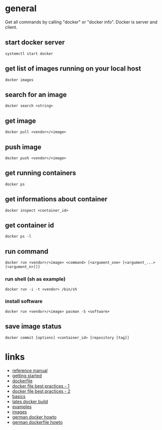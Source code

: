 # general

Get all commands by calling "docker" or "docker info".
Docker is server and client.

## start docker server

    systemctl start docker

## get list of images running on your local host

    docker images

## search for an image

    docker search <string>

## get image

    docker pull <vendor>/<image>

## push image

    docker push <vendor>/<image>

## get running containers

    docker ps

## get informations about container

    docker inspect <container_id>

## get container id

    docker ps -l

## run command

    docker run <vendor>/<image> <command> [<argument_one> [<argument_...> [<argument_n>]]]

### run shell (sh as example)

    docker run -i -t <vendor> /bin/sh

### install software

    docker run <vendor>/<image> pacman -S <software>

## save image status

    docker commit [options] <container_id> [repository [tag]]

# links

* [reference manual](http://docs.docker.io/en/latest/reference/)
* [getting started](https://www.docker.io/gettingstarted/)
* [dockerfile](https://www.docker.io/learn/dockerfile/)
* [docker file best practices - 1](http://crosbymichael.com/dockerfile-best-practices.html)
* [docker file best practices - 2](http://crosbymichael.com/dockerfile-best-practices-take-2.html)
* [basics](http://docs.docker.io/en/latest/use/basics/)
* [lates docker build](http://docs.docker.io/en/latest/terms/image/)
* [examples](http://docs.docker.io/en/latest/examples/)
* [images](http://index.docker.io/)
* [german docker howto](http://www.heise.de/developer/artikel/Anwendungen-mit-Docker-transportabel-machen-2127220.html)
* [german dockerfile howto](http://www.heise.de/developer/artikel/Mit-Docker-automatisiert-Anwendungscontainer-erstellen-2145030.html)

